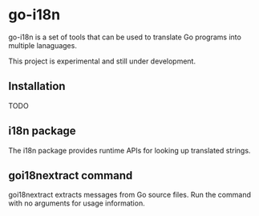 go-i18n
=======

go-i18n is a set of tools that can be used to translate Go programs into multiple lanaguages.

This project is experimental and still under development.

Installation
------------

TODO

i18n package
------------

The i18n package provides runtime APIs for looking up translated strings.

goi18nextract command
---------------------

goi18nextract extracts messages from Go source files. Run the command with no arguments for usage information.
